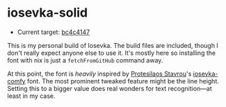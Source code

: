 # iosevka-solid

- Current target: [bc4c4147](https://github.com/be5invis/Iosevka/commit/bc4c41478459f15495dd02a20a46a1828d0eb7da)

This is my personal build of Iosevka.
The build files are included, though I don't really expect anyone else to use it.
It's mostly here so installing the font with nix is just a `fetchFromGitHub` command away.

At this point, the font is *heavily* inspired by
[Protesilaos Stavrou](https://protesilaos.com/)'s [iosevka-comfy](https://git.sr.ht/~protesilaos/iosevka-comfy) font.
The most prominent tweaked feature might be the line height.
Setting this to a bigger value does real wonders for text recognition—at least in my case.
